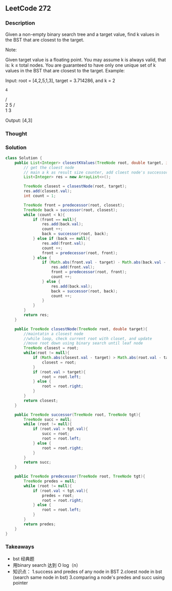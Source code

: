 ## LeetCode 272

### Description
Given a non-empty binary search tree and a target value, find k values in the BST that are closest to the target.

Note:

Given target value is a floating point.
You may assume k is always valid, that is: k ≤ total nodes.
You are guaranteed to have only one unique set of k values in the BST that are closest to the target.
Example:

Input: root = [4,2,5,1,3], target = 3.714286, and k = 2

    4
   / \
  2   5
 / \
1   3

Output: [4,3]

### Thought


### Solution
```java
class Solution {
    public List<Integer> closestKValues(TreeNode root, double target, int k) {
        // get the cloest node
        // main a k as result size counter, add cloest node's successor and predeccussor to result by comparing succ and predes
        List<Integer> res = new ArrayList<>();

        TreeNode closest = closestNode(root, target);
        res.add(closest.val);
        int count = 1;

        TreeNode front = predecessor(root, closest);
        TreeNode back = successor(root, closest);
        while (count < k){
            if (front == null){
                res.add(back.val);
                count ++;
                back = successor(root, back);
            } else if (back == null){
                res.add(front.val);
                count ++;
                front = predecessor(root, front);
            } else {
                if (Math.abs(front.val - target) - Math.abs(back.val - target) < 0){
                    res.add(front.val);
                    front = predecessor(root, front);
                    count ++;
                } else {
                    res.add(back.val);
                    back = successor(root, back);
                    count ++;
                }
            }
        }
        return res;
    }

    public TreeNode closestNode(TreeNode root, double target){
        //maintatin a closest node
        //while loop, check current root with closet, and update
        //move root down using binary search until leaf node
        TreeNode closest = root;
        while(root != null){  
            if (Math.abs(closest.val - target) > Math.abs(root.val - target)){
                closest = root;
            }
            if (root.val > target){
                root = root.left;
            } else {
                root = root.right;
            }
        }
        return closest;
    }

    public TreeNode successor(TreeNode root, TreeNode tgt){
        TreeNode succ = null;
        while (root != null){
            if (root.val > tgt.val){
                succ = root;
                root = root.left;
            } else {
                root = root.right;
            }
        }
        return succ;
    }

    public TreeNode predecessor(TreeNode root, TreeNode tgt){
        TreeNode predes = null;
        while (root != null){
            if (root.val < tgt.val){
                predes = root;
                root = root.right;
            } else {
                root = root.left;
            }
        }
        return predes;
    }
}
```

### Takeaways
* bst 经典题
* 用binary search 达到 O log（n）
* 知识点：
1.success and predes of any node in BST
2.cloest node in bst (search same node in bst)
3.comparing a node's predes and succ using pointer
